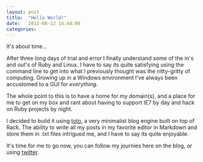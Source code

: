 ```yaml
---
layout: post
title:  "Hello World!"
date:   2012-08-12 14:44:09
categories:
---
```


It's about time... 

After three long days of trial and error I finally understand some of the in's and out's of Ruby and Linux.
I have to say its quite satisfying using the command line to get into what I previously thought was the nitty-gritty of computing.
Growing up in a Windows environment I've always been accustomed to a GUI for *everything*.

The whole point to this is to have a home for my domain(s), and a place for me to get on my box and rant about having to support IE7 by day and hack on Ruby projects by night.

I decided to build it using [toto](http://cloudhead.io/toto), a very minimalist blog engine built on top of Rack.
The ability to write all my posts in my favorite editor in Markdown and store them in .txt files intrigued me, and I have to say its quite enjoyable.

It's time for me to go now, you can follow my journies here on the blog, or using [twitter](http://twitter.com/jeffboek).
